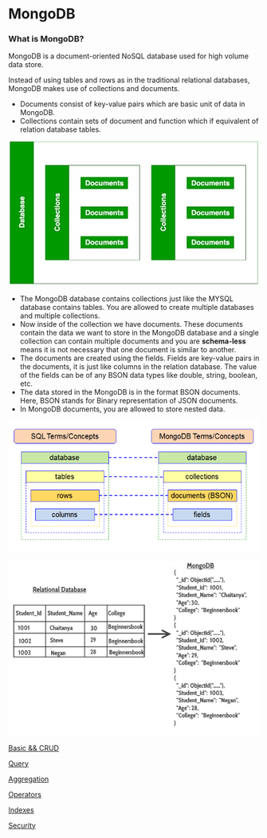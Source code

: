 # MongoDB

### What is MongoDB?

MongoDB is a document-oriented NoSQL database used for high volume data store.

Instead of using tables and rows as in the traditional relational databases, MongoDB makes use of collections and documents.

- Documents consist of key-value pairs which are basic unit of data in MongoDB.
- Collections contain sets of document and function which if equivalent of relation database tables.

![Untitled](MongoDB%20f82bbae55fc744928e95f0b23756aac1/Untitled.png)

- The MongoDB database contains collections just like the MYSQL database contains tables. You are allowed to create multiple databases and multiple collections.
- Now inside of the collection we have documents. These documents contain the data we want to store in the MongoDB database and a single collection can contain multiple documents and you are **schema-less** means it is not necessary that one document is similar to another.
- The documents are created using the fields. Fields are key-value pairs in the documents, it is just like columns in the relation database. The value of the fields can be of any BSON data types like double, string, boolean, etc.
- The data stored in the MongoDB is in the format BSON documents. Here, BSON stands for Binary representation of JSON documents.
- In MongoDB documents, you are allowed to store nested data.

![Untitled](MongoDB%20f82bbae55fc744928e95f0b23756aac1/Untitled%201.png)

![Untitled](MongoDB%20f82bbae55fc744928e95f0b23756aac1/Untitled%202.png)

[Basic && CRUD](MongoDB%20f82bbae55fc744928e95f0b23756aac1/Basic%20&&%20CRUD%20321f255599164b479eaa42a9bfc36218.md)

[Query](MongoDB%20f82bbae55fc744928e95f0b23756aac1/Query%20af518961a5604889af400f25b93994b8.md)

[Aggregation](MongoDB%20f82bbae55fc744928e95f0b23756aac1/Aggregation%207ad0ba83391740aca92f7c6f79e06bcd.md)

[Operators](MongoDB%20f82bbae55fc744928e95f0b23756aac1/Operators%20776160060ebd44b1a8441528046d4b03.md)

[Indexes](MongoDB%20f82bbae55fc744928e95f0b23756aac1/Indexes%20717fd97228a54bebb44cd4d36412a35d.md)

[Security](MongoDB%20f82bbae55fc744928e95f0b23756aac1/Security%203b6dba898e4940778c87a1d08e9b21ee.md)